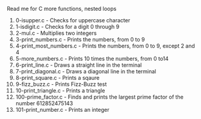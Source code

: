 Read me for C more functions, nested loops
1. 0-isupper.c - Checks for uppercase character
2. 1-isdigit.c - Checks for a digit 0 through 9
3. 2-mul.c - Multiplies two integers
4. 3-print_numbers.c - Prints the numbers, from 0 to 9
5. 4-print_most_numbers.c - Prints the numbers, from 0 to 9, except 2 and 4
6. 5-more_numbers.c - Prints 10 times the numbers, from 0 to14
7. 6-print_line.c - Draws a straight line in the terminal
8. 7-print_diagonal.c - Draws a diagonal line in the terminal
9. 8-print_square.c - Prints a sqaure
10. 9-fizz_buzz.c - Prints Fizz-Buzz test
11. 10-print_triangle.c - Prints a triangle
12. 100-prime_factor.c - Finds and prints the largest prime factor of the number 612852475143
13. 101-print_number.c - Prints an integer
